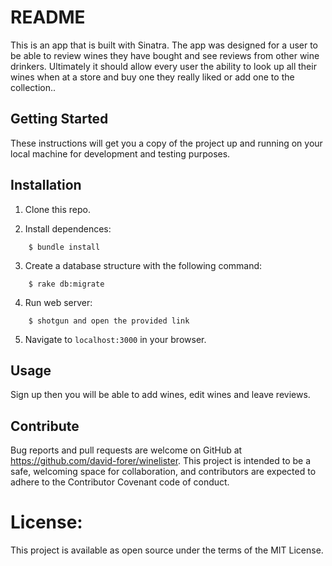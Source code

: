 # README

This is an app that is built with Sinatra. The app was designed for a user to be able to review wines they have bought and see reviews from other wine drinkers. Ultimately it should allow every user the ability to look up all their wines when at a store and buy one they really liked or add one to the collection..

## Getting Started

These instructions will get you a copy of the project up and running on your local machine for development and testing purposes.

## Installation

1. Clone this repo.

2. Install dependences:
```
    $ bundle install
```
3. Create a database structure with the following command:
```
    $ rake db:migrate
```
4. Run web server:
```
    $ shotgun and open the provided link 
```
5. Navigate to `localhost:3000` in your browser.

## Usage

Sign up then you will be able to add wines, edit wines and leave reviews.

## Contribute

Bug reports and pull requests are welcome on GitHub at https://github.com/david-forer/winelister. This project is intended to be a safe, welcoming space for collaboration, and contributors are expected to adhere to the Contributor Covenant code of conduct.

# License:

This project is available as open source under the terms of the MIT License.
